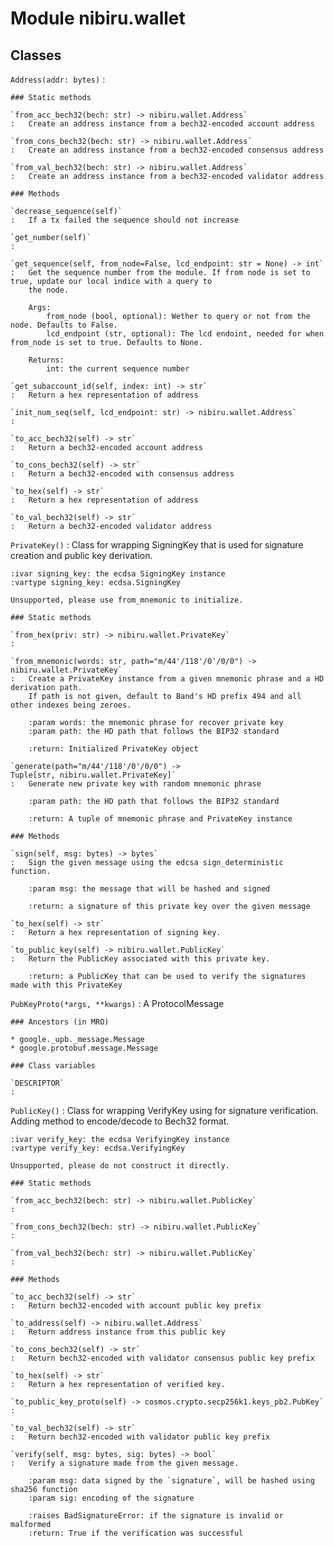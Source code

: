Module nibiru.wallet
====================

Classes
-------

`Address(addr: bytes)`
:

    ### Static methods

    `from_acc_bech32(bech: str) ‑> nibiru.wallet.Address`
    :   Create an address instance from a bech32-encoded account address

    `from_cons_bech32(bech: str) ‑> nibiru.wallet.Address`
    :   Create an address instance from a bech32-encoded consensus address

    `from_val_bech32(bech: str) ‑> nibiru.wallet.Address`
    :   Create an address instance from a bech32-encoded validator address

    ### Methods

    `decrease_sequence(self)`
    :   If a tx failed the sequence should not increase

    `get_number(self)`
    :

    `get_sequence(self, from_node=False, lcd_endpoint: str = None) ‑> int`
    :   Get the sequence number from the module. If from node is set to true, update our local indice with a query to
        the node.

        Args:
            from_node (bool, optional): Wether to query or not from the node. Defaults to False.
            lcd_endpoint (str, optional): The lcd endoint, needed for when from_node is set to true. Defaults to None.

        Returns:
            int: the current sequence number

    `get_subaccount_id(self, index: int) ‑> str`
    :   Return a hex representation of address

    `init_num_seq(self, lcd_endpoint: str) ‑> nibiru.wallet.Address`
    :

    `to_acc_bech32(self) ‑> str`
    :   Return a bech32-encoded account address

    `to_cons_bech32(self) ‑> str`
    :   Return a bech32-encoded with consensus address

    `to_hex(self) ‑> str`
    :   Return a hex representation of address

    `to_val_bech32(self) ‑> str`
    :   Return a bech32-encoded validator address

`PrivateKey()`
:   Class for wrapping SigningKey that is used for signature creation and public key derivation.

    :ivar signing_key: the ecdsa SigningKey instance
    :vartype signing_key: ecdsa.SigningKey

    Unsupported, please use from_mnemonic to initialize.

    ### Static methods

    `from_hex(priv: str) ‑> nibiru.wallet.PrivateKey`
    :

    `from_mnemonic(words: str, path="m/44'/118'/0'/0/0") ‑> nibiru.wallet.PrivateKey`
    :   Create a PrivateKey instance from a given mnemonic phrase and a HD derivation path.
        If path is not given, default to Band's HD prefix 494 and all other indexes being zeroes.

        :param words: the mnemonic phrase for recover private key
        :param path: the HD path that follows the BIP32 standard

        :return: Initialized PrivateKey object

    `generate(path="m/44'/118'/0'/0/0") ‑> Tuple[str, nibiru.wallet.PrivateKey]`
    :   Generate new private key with random mnemonic phrase

        :param path: the HD path that follows the BIP32 standard

        :return: A tuple of mnemonic phrase and PrivateKey instance

    ### Methods

    `sign(self, msg: bytes) ‑> bytes`
    :   Sign the given message using the edcsa sign_deterministic function.

        :param msg: the message that will be hashed and signed

        :return: a signature of this private key over the given message

    `to_hex(self) ‑> str`
    :   Return a hex representation of signing key.

    `to_public_key(self) ‑> nibiru.wallet.PublicKey`
    :   Return the PublicKey associated with this private key.

        :return: a PublicKey that can be used to verify the signatures made with this PrivateKey

`PubKeyProto(*args, **kwargs)`
:   A ProtocolMessage

    ### Ancestors (in MRO)

    * google._upb._message.Message
    * google.protobuf.message.Message

    ### Class variables

    `DESCRIPTOR`
    :

`PublicKey()`
:   Class for wrapping VerifyKey using for signature verification. Adding method to encode/decode
    to Bech32 format.

    :ivar verify_key: the ecdsa VerifyingKey instance
    :vartype verify_key: ecdsa.VerifyingKey

    Unsupported, please do not construct it directly.

    ### Static methods

    `from_acc_bech32(bech: str) ‑> nibiru.wallet.PublicKey`
    :

    `from_cons_bech32(bech: str) ‑> nibiru.wallet.PublicKey`
    :

    `from_val_bech32(bech: str) ‑> nibiru.wallet.PublicKey`
    :

    ### Methods

    `to_acc_bech32(self) ‑> str`
    :   Return bech32-encoded with account public key prefix

    `to_address(self) ‑> nibiru.wallet.Address`
    :   Return address instance from this public key

    `to_cons_bech32(self) ‑> str`
    :   Return bech32-encoded with validator consensus public key prefix

    `to_hex(self) ‑> str`
    :   Return a hex representation of verified key.

    `to_public_key_proto(self) ‑> cosmos.crypto.secp256k1.keys_pb2.PubKey`
    :

    `to_val_bech32(self) ‑> str`
    :   Return bech32-encoded with validator public key prefix

    `verify(self, msg: bytes, sig: bytes) ‑> bool`
    :   Verify a signature made from the given message.

        :param msg: data signed by the `signature`, will be hashed using sha256 function
        :param sig: encoding of the signature

        :raises BadSignatureError: if the signature is invalid or malformed
        :return: True if the verification was successful
